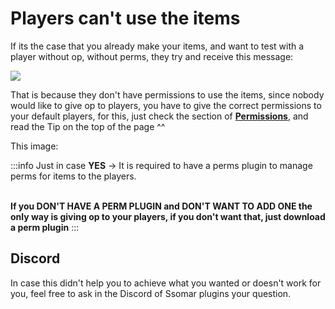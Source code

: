 # Players can't use the items

If its the case that you already make your items, and want to test with a player without op, without perms, they try and receive this message:

![](</img/image (109).png>)

That is because they don't have permissions to use the items, since nobody would like to give op to players, you have to give the correct permissions to your default players, for this, just check the section of [****Permissions****](../../commands-and-permissions.md), and read the Tip on the top of the page ^^

This image:

:::info
Just in case **YES** -> It is required to have a perms plugin to manage perms for items to the players.

\
****If you DON'T HAVE A PERM PLUGIN and DON'T WANT TO ADD ONE the only way is giving op to your players, if you don't want that, just download a perm plugin****
:::

## Discord

In case this didn't help you to achieve what you wanted or doesn't work for you, feel free to ask in the Discord of Ssomar plugins your question.
